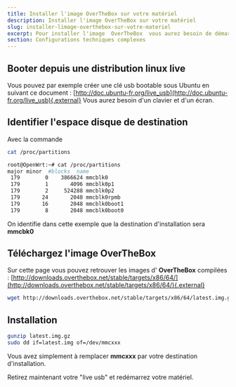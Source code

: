 ```yaml
---
title: Installer l'image OverTheBox sur votre matériel
description: Installer l'image OverTheBox sur votre matériel
slug: installer-limage-overthebox-sur-votre-materiel
excerpt: Pour installer l'image  OverTheBox  vous aurez besoin de démarrer une distribution &quot;Live&quot; linux afin de copier l'image sur votre matériel.
section: Configurations techniques complexes
---
```



## Booter depuis une distribution linux live
Vous pouvez par exemple créer une clé usb bootable sous Ubuntu en suivant ce document : [http://doc.ubuntu-fr.org/live_usb](http://doc.ubuntu-fr.org/live_usb){.external} Vous aurez besoin d'un clavier et d'un écran.


## Identifier l'espace disque de destination
Avec la commande


```bash
cat /proc/partitions

root@OpenWrt:~# cat /proc/partitions
major minor  #blocks  name
 179        0    3866624 mmcblk0
 179        1       4096 mmcblk0p1
 179        2     524288 mmcblk0p2
 179       24       2048 mmcblk0rpmb
 179       16       2048 mmcblk0boot1
 179        8       2048 mmcblk0boot0
```

On identifie dans cette exemple que la destination d'installation sera **mmcbk0**


## Téléchargez l'image OverTheBox
Sur cette page vous pouvez retrouver les images d' **OverTheBox**  compilées : [http://downloads.overthebox.net/stable/targets/x86/64/](http://downloads.overthebox.net/stable/targets/x86/64/){.external}


```bash
wget http://downloads.overthebox.net/stable/targets/x86/64/latest.img.gz
```


## Installation

```bash
gunzip latest.img.gz
sudo dd if=latest.img of=/dev/mmcxxx
```

Vous avez simplement à remplacer  **mmcxxx**  par votre destination d'installation.

Retirez maintenant votre "live usb" et redémarrez votre matériel.